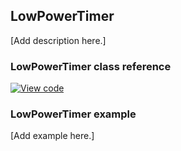 ## LowPowerTimer

[Add description here.]

### LowPowerTimer class reference

[![View code](https://www.mbed.com/embed/?type=library)](https://os.mbed.com/docs/v5.8/mbed-os-api-doxy/classmbed_1_1_low_power_timer.html)

### LowPowerTimer example

[Add example here.]
